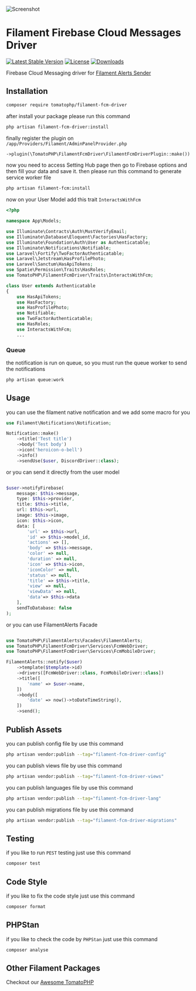 ![Screenshot](https://raw.githubusercontent.com/tomatophp/filament-fcm-driver/master/art/3x1io-tomato-fcm-driver.jpg)

# Filament Firebase Cloud Messages Driver

[![Latest Stable Version](https://poser.pugx.org/tomatophp/filament-fcm-driver/version.svg)](https://packagist.org/packages/tomatophp/filament-fcm-driver)
[![License](https://poser.pugx.org/tomatophp/filament-fcm-driver/license.svg)](https://packagist.org/packages/tomatophp/filament-fcm-driver)
[![Downloads](https://poser.pugx.org/tomatophp/filament-fcm-driver/d/total.svg)](https://packagist.org/packages/tomatophp/filament-fcm-driver)

Firebase Cloud Messaging driver for [Filament Alerts Sender](https://www.github.com/tomatophp/filament-alerts)

## Installation

```bash
composer require tomatophp/filament-fcm-driver
```
after install your package please run this command

```bash
php artisan filament-fcm-driver:install
```

finally register the plugin on `/app/Providers/Filament/AdminPanelProvider.php`

```php
->plugin(\TomatoPHP\FilamentFcmDriver\FilamentFcmDriverPlugin::make())
```

now you need to access Setting Hub page then go to Firebase options and then fill your data and save it. then please run this command to generate service worker file

```bash
php artisan filament-fcm:install
```

now on your User Model add this trait `InteractsWithFcm`

```php
<?php

namespace App\Models;

use Illuminate\Contracts\Auth\MustVerifyEmail;
use Illuminate\Database\Eloquent\Factories\HasFactory;
use Illuminate\Foundation\Auth\User as Authenticatable;
use Illuminate\Notifications\Notifiable;
use Laravel\Fortify\TwoFactorAuthenticatable;
use Laravel\Jetstream\HasProfilePhoto;
use Laravel\Sanctum\HasApiTokens;
use Spatie\Permission\Traits\HasRoles;
use TomatoPHP\FilamentFcmDriver\Traits\InteractsWithFcm;

class User extends Authenticatable
{
    use HasApiTokens;
    use HasFactory;
    use HasProfilePhoto;
    use Notifiable;
    use TwoFactorAuthenticatable;
    use HasRoles;
    use InteractsWithFcm;
    ...
```

### Queue

the notification is run on queue, so you must run the queue worker to send the notifications

```bash
php artisan queue:work
```

## Usage

you can use the filament native notification and we add some macro for you

```php
use Filament\Notifications\Notification;

Notification::make()
    ->title('Test title')
    ->body('Test body')
    ->icon('heroicon-o-bell')
    ->info()
    ->sendUse($user, DiscordDriver::class);
```

or you can send it directly from the user model

```php

$user->notifyFirebase(
    message: $this->message,
    type: $this->provider,
    title: $this->title,
    url: $this->url,
    image: $this->image,
    icon: $this->icon,
    data: [
        'url' => $this->url,
        'id' => $this->model_id,
        'actions' => [],
        'body' => $this->message,
        'color' => null,
        'duration' => null,
        'icon' => $this->icon,
        'iconColor' => null,
        'status' => null,
        'title' => $this->title,
        'view' => null,
        'viewData' => null,
        'data'=> $this->data
    ],
    sendToDatabase: false
);

```

or you can use FilamentAlerts Facade

```php

use TomatoPHP\FilamentAlerts\Facades\FilamentAlerts;
use TomatoPHP\FilamentFcmDriver\Services\FcmWebDriver;
use TomatoPHP\FilamentFcmDriver\Services\FcmMobileDriver;

FilamentAlerts::notify($user)
    ->template($template->id)
    ->drivers([FcmWebDriver::class, FcmMobileDriver::class])
    ->title([
        'name' => $user->name,
    ])
    ->body([
        'date' => now()->toDateTimeString(),
    ])
    ->send();
```

## Publish Assets

you can publish config file by use this command

```bash
php artisan vendor:publish --tag="filament-fcm-driver-config"
```

you can publish views file by use this command

```bash
php artisan vendor:publish --tag="filament-fcm-driver-views"
```

you can publish languages file by use this command

```bash
php artisan vendor:publish --tag="filament-fcm-driver-lang"
```

you can publish migrations file by use this command

```bash
php artisan vendor:publish --tag="filament-fcm-driver-migrations"
```

## Testing

if you like to run `PEST` testing just use this command

```bash
composer test
```

## Code Style

if you like to fix the code style just use this command

```bash
composer format
```

## PHPStan

if you like to check the code by `PHPStan` just use this command

```bash
composer analyse
```

## Other Filament Packages

Checkout our [Awesome TomatoPHP](https://github.com/tomatophp/awesome)
